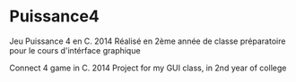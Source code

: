 # Puissance4
Jeu Puissance 4 en C. 2014
Réalisé en 2ème année de classe préparatoire pour le cours d'intérface graphique

Connect 4 game in C. 2014
Project for my GUI class, in 2nd year of college
